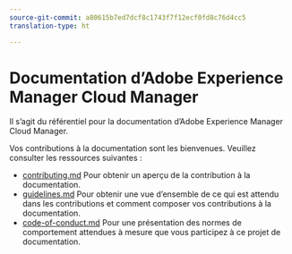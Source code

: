 ```yaml
---
source-git-commit: a80615b7ed7dcf8c1743f7f12ecf0fd8c76d4cc5
translation-type: ht

---
```

# Documentation d’Adobe Experience Manager Cloud Manager

Il s’agit du référentiel pour la documentation d’Adobe Experience Manager Cloud Manager.

Vos contributions à la documentation sont les bienvenues. Veuillez consulter les ressources suivantes :

* [contributing.md](contributing.md) Pour obtenir un aperçu de la contribution à la documentation.
* [guidelines.md](guidelines.md) Pour obtenir une vue d’ensemble de ce qui est attendu dans les contributions et comment composer vos contributions à la documentation.
* [code-of-conduct.md](code-of-conduct.md) Pour une présentation des normes de comportement attendues à mesure que vous participez à ce projet de documentation.
